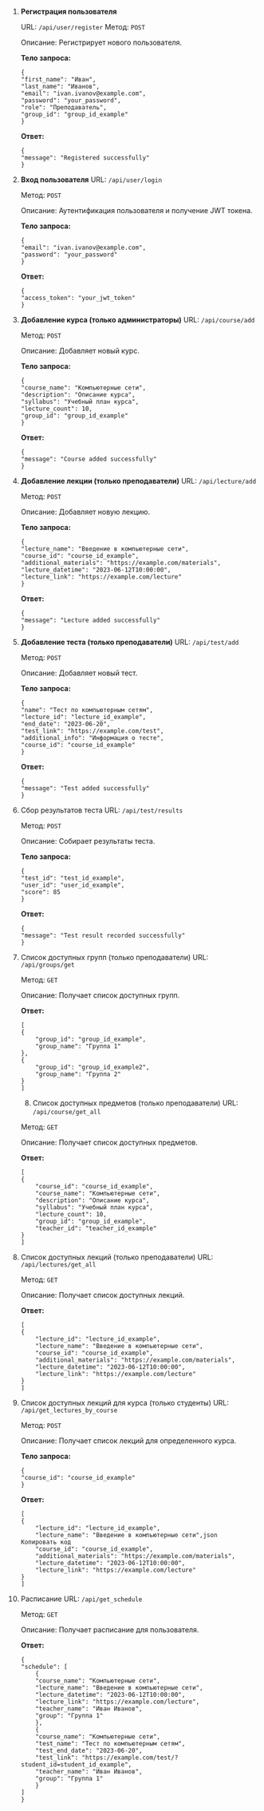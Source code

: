 1. **Регистрация пользователя**

    URL: `/api/user/register`
    Метод: `POST`

    Описание: Регистрирует нового пользователя.

    **Тело запроса:**


    ```
    {
    "first_name": "Иван",
    "last_name": "Иванов",
    "email": "ivan.ivanov@example.com",
    "password": "your_password",
    "role": "Преподаватель",
    "group_id": "group_id_example"
    }
    ```

    **Ответ:**

    ```
    {
    "message": "Registered successfully"
    }
    ```
2. **Вход пользователя**
    URL: `/api/user/login`

    Метод: `POST`

    Описание: Аутентификация пользователя и получение JWT токена.

    **Тело запроса:**

    ```
    {
    "email": "ivan.ivanov@example.com",
    "password": "your_password"
    }
    ```
    **Ответ:**

    ```
    {
    "access_token": "your_jwt_token"
    }
    ```
3. **Добавление курса (только администраторы)**
    URL: `/api/course/add`

    Метод: `POST`

    Описание: Добавляет новый курс.

    **Тело запроса:**

    ```
    {
    "course_name": "Компьютерные сети",
    "description": "Описание курса",
    "syllabus": "Учебный план курса",
    "lecture_count": 10,
    "group_id": "group_id_example"
    }
    ```

    **Ответ:**
    ```
    {
    "message": "Course added successfully"
    }
    ```
4. **Добавление лекции (только преподаватели)**
    URL: `/api/lecture/add`

    Метод: `POST`

    Описание: Добавляет новую лекцию.

    **Тело запроса:**

    ```
    {
    "lecture_name": "Введение в компьютерные сети",
    "course_id": "course_id_example",
    "additional_materials": "https://example.com/materials",
    "lecture_datetime": "2023-06-12T10:00:00",
    "lecture_link": "https://example.com/lecture"
    }
    ```
    **Ответ:**

    ```
    {
    "message": "Lecture added successfully"
    }
    ```
5. **Добавление теста (только преподаватели)**
    URL: `/api/test/add`

    Метод: `POST`

    Описание: Добавляет новый тест.

    **Тело запроса:**

    ```
    {
    "name": "Тест по компьютерным сетям",
    "lecture_id": "lecture_id_example",
    "end_date": "2023-06-20",
    "test_link": "https://example.com/test",
    "additional_info": "Информация о тесте",
    "course_id": "course_id_example"
    }
    ```
    **Ответ:**

    ```
    {
    "message": "Test added successfully"
    }
    ```
6. Сбор результатов теста
    URL: `/api/test/results`

    Метод: `POST`

    Описание: Собирает результаты теста.

    **Тело запроса:**

    ```
    {
    "test_id": "test_id_example",
    "user_id": "user_id_example",
    "score": 85
    }
    ```
    **Ответ:**

    ```
    {
    "message": "Test result recorded successfully"
    }
    ```
7. Список доступных групп (только преподаватели)
    URL: `/api/groups/get`

    Метод: `GET`

    Описание: Получает список доступных групп.

    **Ответ:**

    ```
    [
    {
        "group_id": "group_id_example",
        "group_name": "Группа 1"
    },
    {
        "group_id": "group_id_example2",
        "group_name": "Группа 2"
    }
    ]
    ```
    8. Список доступных предметов (только преподаватели)
    URL: `/api/course/get_all`

    Метод: `GET`

    Описание: Получает список доступных предметов.

    **Ответ:**

    ```
    [
    {
        "course_id": "course_id_example",
        "course_name": "Компьютерные сети",
        "description": "Описание курса",
        "syllabus": "Учебный план курса",
        "lecture_count": 10,
        "group_id": "group_id_example",
        "teacher_id": "teacher_id_example"
    }
    ]
    ```
9. Список доступных лекций (только преподаватели)
    URL: `/api/lectures/get_all`

    Метод: `GET`

    Описание: Получает список доступных лекций.

    **Ответ:**

    ```
    [
    {
        "lecture_id": "lecture_id_example",
        "lecture_name": "Введение в компьютерные сети",
        "course_id": "course_id_example",
        "additional_materials": "https://example.com/materials",
        "lecture_datetime": "2023-06-12T10:00:00",
        "lecture_link": "https://example.com/lecture"
    }
    ]
    ```
10. Список доступных лекций для курса (только студенты)
    URL: `/api/get_lectures_by_course`

    Метод: `POST`

    Описание: Получает список лекций для определенного курса.

    **Тело запроса:**

    ```
    {
    "course_id": "course_id_example"
    }
    ```
    **Ответ:**

    ```
    [
    {
        "lecture_id": "lecture_id_example",
        "lecture_name": "Введение в компьютерные сети",json
    Копировать код
        "course_id": "course_id_example",
        "additional_materials": "https://example.com/materials",
        "lecture_datetime": "2023-06-12T10:00:00",
        "lecture_link": "https://example.com/lecture"
    }
    ]
11. Расписание
    URL: `/api/get_schedule`

    Метод: `GET`

    Описание: Получает расписание для пользователя.

    **Ответ:**

    ```
    {
    "schedule": [
        {
        "course_name": "Компьютерные сети",
        "lecture_name": "Введение в компьютерные сети",
        "lecture_datetime": "2023-06-12T10:00:00",
        "lecture_link": "https://example.com/lecture",
        "teacher_name": "Иван Иванов",
        "group": "Группа 1"
        },
        {
        "course_name": "Компьютерные сети",
        "test_name": "Тест по компьютерным сетям",
        "test_end_date": "2023-06-20",
        "test_link": "https://example.com/test/?student_id=student_id_example",
        "teacher_name": "Иван Иванов",
        "group": "Группа 1"
        }
    ]
    }
    ```